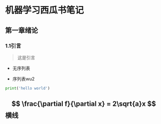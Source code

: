 # 机器学习西瓜书笔记
## 第一章绪论
### 1.1引言
> 这是引言

- 无序列表
* 序列表wu2

```python
print('hello world')
```
$$
\frac{\partial f}{\partial x} = 2\sqrt{a}x
$$ 
横线 
---
